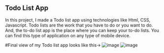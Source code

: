 ## Todo List App
In this project, I made a Todo list app using technologies like Html, CSS, Javascript.
Todo lists are the work that you have to do or you want to do. And, the to-do list app is the place where you can keep your to-do lists. You can find this type of application on any type of mobile device.


#Final view of my Todo list app looks like this->
![image](https://github.com/Severus25/Todo-List-App/assets/77570887/28c4a0fa-70f1-4602-beff-80c4533c21d3)
![image](https://github.com/Severus25/Todo-List-App/assets/77570887/6417d72c-c436-499a-874b-f772ad064ea9)
